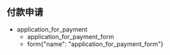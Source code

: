 ## 付款申请
* application_for_payment
  - application_for_payment_form
  - form{"name": "application_for_payment_form"}
